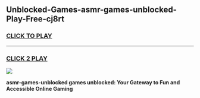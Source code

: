 
## Unblocked-Games-asmr-games-unblocked-Play-Free-cj8rt
<h3>
<a href="https://premium76.site?title=asmr-games-unblocked&ref=23A">CLICK TO PLAY</a></h3>
<hr>

<h3>
<a href="https://premium76.site?title=asmr-games-unblocked&ref=23A">CLICK 2 PLAY</a>
  
</h3>

<a href="https://premium76.site?title=asmr-games-unblocked&ref=23A"><img src="https://clearcache.store/games.png"></a>


**asmr-games-unblocked games unblocked: Your Gateway to Fun and Accessible Online Gaming**
